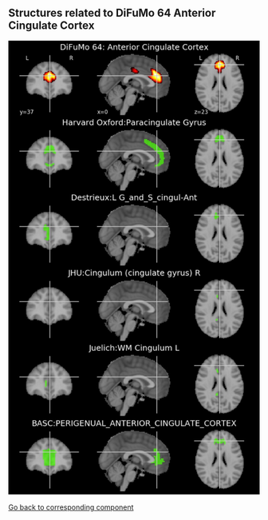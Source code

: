 


## Structures related to DiFuMo 64 Anterior Cingulate Cortex

![23](23.jpg "Structures related to DiFuMo 64 Anterior Cingulate Cortex")

[Go back to corresponding component](https://parietal-inria.github.io/DiFuMo/64/html/23.html)